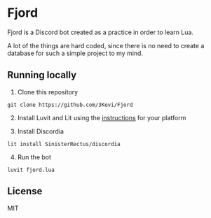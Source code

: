 # Fjord

Fjord is a Discord bot created as a practice in order to learn Lua.

A lot of the things are hard coded, since there is no need to create a database for such a simple project to my mind.


## Running locally

1. Clone this repository
```
git clone https://github.com/3Kevi/Fjord
```

2. Install Luvit and Lit using the [instructions](https://luvit.io/install.html) for your platform

3. Install Discordia
```
lit install SinisterRectus/discordia
```
4. Run the bot
```
luvit fjord.lua
```


## License
MIT
